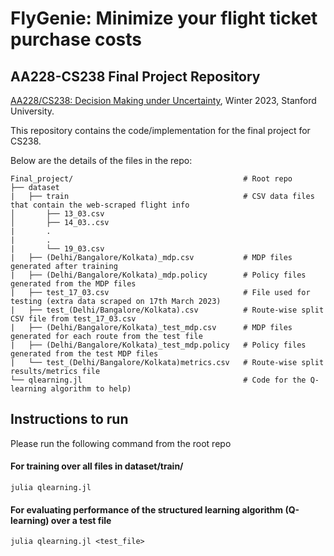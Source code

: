 # FlyGenie: Minimize your flight ticket purchase costs
## AA228-CS238 Final Project Repository

[AA228/CS238: Decision Making under Uncertainty](https://aa228.stanford.edu), Winter 2023, Stanford University.

This repository contains the code/implementation for the final project for CS238.

Below are the details of the files in the repo:

    Final_project/                                      # Root repo
    ├── dataset  
    |   ├── train                                       # CSV data files that contain the web-scraped flight info
    │       ├── 13_03.csv               
    │       ├── 14_03..csv              
    |       .
    |       .
    |       └── 19_03.csv 
    |   ├── (Delhi/Bangalore/Kolkata)_mdp.csv           # MDP files generated after training
    |   ├── (Delhi/Bangalore/Kolkata)_mdp.policy        # Policy files generated from the MDP files
    |   ├── test_17_03.csv                              # File used for testing (extra data scraped on 17th March 2023)
    |   ├── test_(Delhi/Bangalore/Kolkata).csv          # Route-wise split CSV file from test_17_03.csv
    |   ├── (Delhi/Bangalore/Kolkata)_test_mdp.csv      # MDP files generated for each route from the test file
    |   ├── (Delhi/Bangalore/Kolkata)_test_mdp.policy   # Policy files generated from the test MDP files
    |   └── test_(Delhi/Bangalore/Kolkata)metrics.csv   # Route-wise split results/metrics file 
    └── qlearning.jl                                    # Code for the Q-learning algorithm to help)

## Instructions to run
Please run the following command from the root repo

#### For training over all files in dataset/train/
```
julia qlearning.jl
```

#### For evaluating performance of the structured learning algorithm (Q-learning) over a test file
```
julia qlearning.jl <test_file>
```

